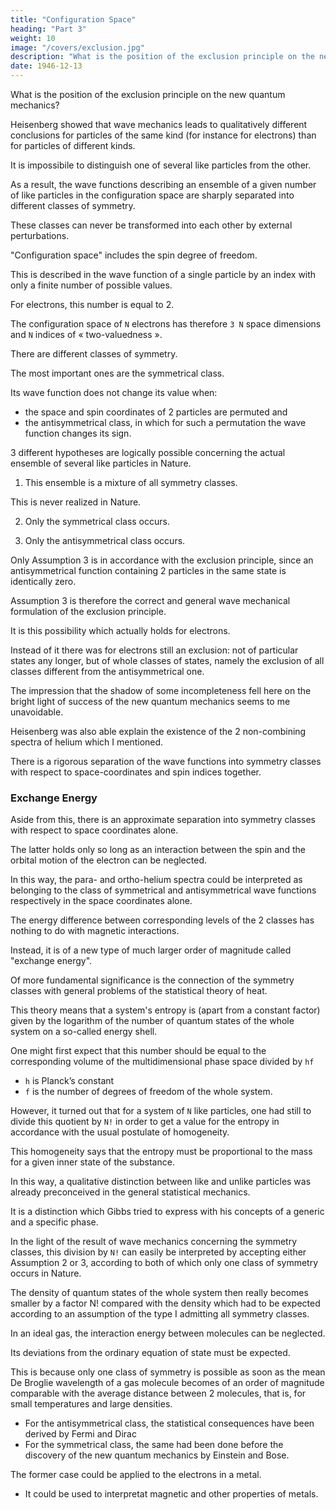 ```yaml
---
title: "Configuration Space"
heading: "Part 3"
weight: 10
image: "/covers/exclusion.jpg"
description: "What is the position of the exclusion principle on the new quantum mechanics?"
date: 1946-12-13
---
```



What is the position of the exclusion principle on the new quantum mechanics?

Heisenberg showed that wave mechanics leads to qualitatively different conclusions for particles of the same kind (for instance for electrons) than for particles of different kinds. 

It is impossibile to distinguish one of several like particles from the other.

As a result, the wave functions describing an ensemble of a given number of like particles in the configuration space are sharply separated into different classes of symmetry.

These classes can never be transformed into each other by external perturbations.

"Configuration space" includes the spin degree of freedom.

This is described in the wave function of a single particle by an index with only a finite number of possible values.

For electrons, this number is equal to 2.

The configuration space of `N` electrons has therefore `3 N` space dimensions and `N` indices of « two-valuedness ».

There are different classes of symmetry.

The most important ones are the symmetrical class.

 <!-- (which moreover for two particles are the only ones) -->

Its wave function does not change its value when:
- the space and spin coordinates of 2 particles are permuted and
- the antisymmetrical class, in which for such a permutation the wave function changes its sign.

3 different hypotheses are logically possible concerning the actual ensemble of several like particles in Nature.

1. This ensemble is a mixture of all symmetry classes.

This is never realized in Nature. 

2. Only the symmetrical class occurs.

3. Only the antisymmetrical class occurs.

Only Assumption 3 is in accordance with the exclusion principle, since an antisymmetrical function containing 2 particles in the same state is identically zero. 

Assumption 3 is therefore the correct and general wave mechanical formulation of the exclusion principle.

It is this possibility which actually holds for electrons.

<!-- This situation appeared to me as disappointing in an important respect. -->

<!-- Already in my original paper I stressed the circumstance that I was unable to give a logical reason for the exclusion principle or to deduce it from more general assumptions. I had always the feeling and I still have it today, that this is a deficiency. 

Of course in the beginning I hoped that the new quantum mechanics, with the help of which it was possible to deduce so many half-empirical formal rules in use at that time, will also rigorously deduce the exclusion principle.  -->

Instead of it there was for electrons still an exclusion: not of particular states any longer, but of whole classes of states, namely the exclusion of all classes different from the antisymmetrical one.

The impression that the shadow of some incompleteness fell here on the bright light of success of the new quantum mechanics seems to me unavoidable.

<!-- We shall resume this problem when we discuss relativistic quantum mechanics but wish to give first an account of further results of the application of wave mechanics to systems of several like particles. -->

Heisenberg was also able explain the existence of the 2 non-combining spectra of helium which I mentioned.

There is a rigorous separation of the wave functions into symmetry classes with respect to space-coordinates and spin indices together.


### Exchange Energy

Aside from this, there is an approximate separation into symmetry classes with respect to space coordinates alone.

The latter holds only so long as an interaction between the spin and the orbital motion of the electron can be neglected.

In this way, the para- and ortho-helium spectra could be interpreted as belonging to the class of symmetrical and antisymmetrical wave functions respectively in the space coordinates alone.

The energy difference between corresponding levels of the 2 classes has nothing to do with magnetic interactions.

Instead, it is of a new type of much larger order of magnitude called "exchange energy".

Of more fundamental significance is the connection of the symmetry classes with general problems of the statistical theory of heat. 

This theory means that a system's entropy is (apart from a constant factor) given by the logarithm of the number of quantum states of the whole system on a so-called energy shell.

One might first expect that this number should be equal to the corresponding volume of the multidimensional phase space divided by `hf`
- `h` is Planck’s constant
- `f` is the number of degrees of freedom of the whole system.

However, it turned out that for a system of `N` like particles, one had still to divide this quotient by `N!` in order to get a value for the entropy in accordance with the usual postulate of homogeneity.

This homogeneity says that the entropy must be proportional to the mass for a given inner state of the substance. 

In this way, a qualitative distinction between like and unlike particles was already preconceived in the general statistical mechanics. 

It is a distinction which Gibbs tried to express with his concepts of a generic and a specific phase.

In the light of the result of wave mechanics concerning the symmetry classes, this division by `N!` can easily be interpreted by accepting either Assumption 2 or 3, according to both of which only one class of symmetry occurs in Nature. 

The density of quantum states of the whole system then really becomes smaller by a factor N! compared with the density which had to be expected according to an assumption of the type I admitting all symmetry classes.

In an ideal gas, the interaction energy between molecules can be neglected. 

Its deviations from the ordinary equation of state must be expected.

This is because only one class of symmetry is possible as soon as the mean De Broglie wavelength of a gas molecule becomes of an order of magnitude comparable with the average distance between 2 molecules, that is, for small temperatures and large densities.

- For the antisymmetrical class, the statistical consequences have been derived by Fermi and Dirac
- For the symmetrical class, the same had been done before the discovery of the new quantum mechanics by Einstein and Bose.

The former case could be applied to the electrons in a metal.
- It could be used to interpretat magnetic and other properties of metals.

<!-- As soon as the symmetry classes for electrons were cleared, the question arose -->
